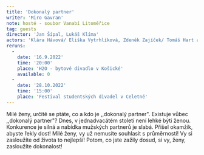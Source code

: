 ```yaml
---
title: 'Dokonalý partner'
writer: 'Miro Gavran'
note: hosté - soubor Vanabí Litoměřice
tag: guests
director: 'Jan Šípal, Lukáš Klíma'
actors: 'Klára Hávová/ Eliška Vytrhlíková, Zdeněk Zajíček/ Tomáš Hart a Petra Vališová'
reruns:
  -
    date: '16.9.2022'
    time: '20:00'
    place: 'H2O - bytové divadlo v Košické'
    available: 0
  -  
    date: '28.10.2022'
    time: '15:00'
    place: 'Festival studentských divadel v Celetné'
---
```

Milé ženy, určitě se ptáte, co a kdo je ,,dokonalý partner". Existuje vůbec ,,dokonalý partner"? Dnes, v jednadvacátém století není lehké býti ženou. Konkurence je silná a nabídka mužských partnerů je slabá. Přišel okamžik, abyste řekly dost! Milé ženy, vy už nemusíte souhlasit s průměrností! Vy si zasloužíte od života to nejlepší! Potom, co jste zažily dosud, si vy, ženy, zasloužíte dokonalost!
